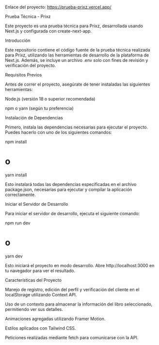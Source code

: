 Enlace del proyecto: https://prueba-prixz.vercel.app/

Prueba Técnica - Prixz

Este proyecto es una prueba técnica para Prixz, desarrollada usando Next.js y configurada con create-next-app.

Introducción

Este repositorio contiene el código fuente de la prueba técnica realizada para Prixz, utilizando las herramientas de desarrollo de la plataforma de Next.js. Además, se incluye un archivo .env solo con fines de revisión y verificación del proyecto.

Requisitos Previos

Antes de correr el proyecto, asegúrate de tener instaladas las siguientes herramientas:

Node.js (versión 18 o superior recomendada)

npm o yarn (según tu preferencia)

Instalación de Dependencias

Primero, instala las dependencias necesarias para ejecutar el proyecto. Puedes hacerlo con uno de los siguientes comandos:

npm install
# o
yarn install

Esto instalará todas las dependencias especificadas en el archivo package.json, necesarias para ejecutar y compilar la aplicación correctamente.

Iniciar el Servidor de Desarrollo

Para iniciar el servidor de desarrollo, ejecuta el siguiente comando:

npm run dev
# o
yarn dev

Esto iniciará el proyecto en modo desarrollo. Abre http://localhost:3000 en tu navegador para ver el resultado.

Características del Proyecto

Manejo de registro, edición del perfil y verificación del cliente en el localStorage utilizando Context API.

Uso de un contexto para almacenar la información del libro seleccionado, permitiendo ver sus detalles.

Animaciones agregadas utilizando Framer Motion.

Estilos aplicados con Tailwind CSS.

Peticiones realizadas mediante fetch para comunicarse con la API.

